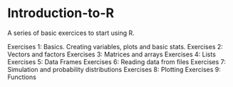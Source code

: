 # Introduction-to-R
A series of basic exercices to start using R. 

  Exercises 1: Basics. Creating variables, plots and basic stats.
  Exercises 2: Vectors and factors
  Exercises 3: Matrices and arrays
  Exercises 4: Lists
  Exercises 5: Data Frames
  Exercises 6: Reading data from files
  Exercises 7: Simulation and probability distributions
  Exercises 8: Plotting
  Exercises 9: Functions
  
